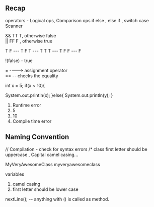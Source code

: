 ## Recap 

operators - Logical ops, Comparison ops
if else , else if ,
switch case 
Scanner 



&&  TT T, otherwise false     
||  FF F , otherwise true

T F --- T
F T  --- T
T T --- T
F F --- F

!(false)   - true 



= ----> assignment operator    
==  -- checks the equality 

int x = 5;
if(x < 10){

System.out.println(x);
}else{
System.out.println(y);
}

1. Runtime error 
2. 5
3. 10
4. Compile time error 





## Naming Convention
// Compilation - check for syntax errors
/*
class
first letter should be uppercase , Capital
camel casing...

MyVeryAwesomeClass
myveryawesomeclass


variables
1. camel casing
2. first letter should be lower case 


nextLine();  -- anything with () is called as method.


